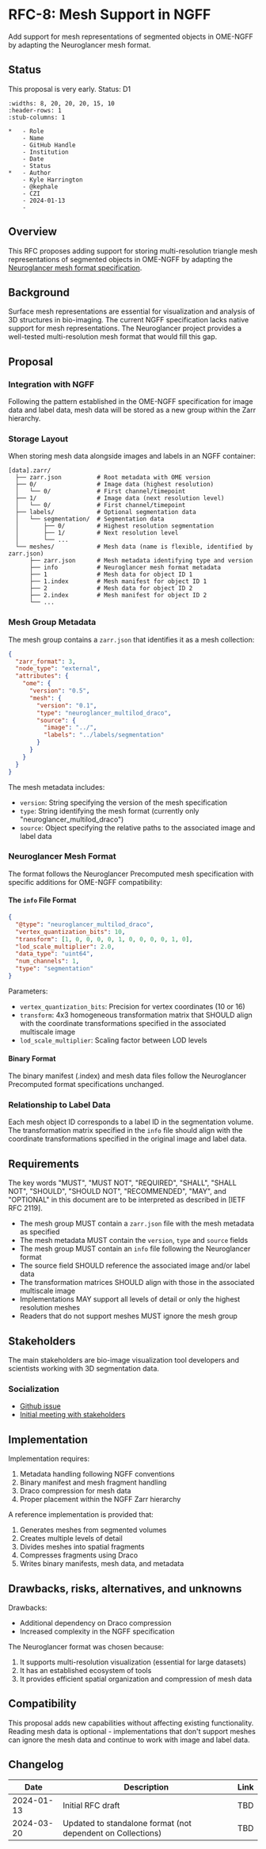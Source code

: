 # RFC-8: Mesh Support in NGFF

Add support for mesh representations of segmented objects in OME-NGFF by adapting the Neuroglancer mesh format.

## Status

This proposal is very early. Status: D1

```{list-table} Record
:widths: 8, 20, 20, 20, 15, 10
:header-rows: 1
:stub-columns: 1

*   - Role
    - Name
    - GitHub Handle
    - Institution
    - Date
    - Status
*   - Author
    - Kyle Harrington
    - @kephale
    - CZI
    - 2024-01-13
    - 
```

## Overview

This RFC proposes adding support for storing multi-resolution triangle mesh representations of segmented objects in OME-NGFF by adapting the [Neuroglancer mesh format specification](https://github.com/google/neuroglancer/blob/master/src/datasource/precomputed/meshes.md).

## Background

Surface mesh representations are essential for visualization and analysis of 3D structures in bio-imaging. The current NGFF specification lacks native support for mesh representations. The Neuroglancer project provides a well-tested multi-resolution mesh format that would fill this gap.

## Proposal

### Integration with NGFF

Following the pattern established in the OME-NGFF specification for image data and label data, mesh data will be stored as a new group within the Zarr hierarchy.

### Storage Layout

When storing mesh data alongside images and labels in an NGFF container:

```
[data].zarr/
  ├── zarr.json          # Root metadata with OME version
  ├── 0/                 # Image data (highest resolution)
  │   └── 0/             # First channel/timepoint
  ├── 1/                 # Image data (next resolution level)
  │   └── 0/             # First channel/timepoint
  ├── labels/            # Optional segmentation data
  │   └── segmentation/  # Segmentation data
  │       ├── 0/         # Highest resolution segmentation
  │       ├── 1/         # Next resolution level
  │       └── ...
  └── meshes/            # Mesh data (name is flexible, identified by zarr.json)
      ├── zarr.json      # Mesh metadata identifying type and version
      ├── info           # Neuroglancer mesh format metadata
      ├── 1              # Mesh data for object ID 1
      ├── 1.index        # Mesh manifest for object ID 1
      ├── 2              # Mesh data for object ID 2
      ├── 2.index        # Mesh manifest for object ID 2
      └── ...
```

### Mesh Group Metadata

The mesh group contains a `zarr.json` that identifies it as a mesh collection:

```json
{
  "zarr_format": 3,
  "node_type": "external",
  "attributes": {
    "ome": {
      "version": "0.5",
      "mesh": {
        "version": "0.1",
        "type": "neuroglancer_multilod_draco",
        "source": {
          "image": "../",
          "labels": "../labels/segmentation"
        }
      }
    }
  }
}
```

The mesh metadata includes:
- `version`: String specifying the version of the mesh specification
- `type`: String identifying the mesh format (currently only "neuroglancer_multilod_draco")
- `source`: Object specifying the relative paths to the associated image and label data

### Neuroglancer Mesh Format

The format follows the Neuroglancer Precomputed mesh specification with specific additions for OME-NGFF compatibility:

#### The `info` File Format

```json
{
  "@type": "neuroglancer_multilod_draco",
  "vertex_quantization_bits": 10,
  "transform": [1, 0, 0, 0, 0, 1, 0, 0, 0, 0, 1, 0],
  "lod_scale_multiplier": 2.0,
  "data_type": "uint64",
  "num_channels": 1,
  "type": "segmentation"
}
```

Parameters:
- `vertex_quantization_bits`: Precision for vertex coordinates (10 or 16)
- `transform`: 4x3 homogeneous transformation matrix that SHOULD align with the coordinate transformations specified in the associated multiscale image
- `lod_scale_multiplier`: Scaling factor between LOD levels

#### Binary Format

The binary manifest (.index) and mesh data files follow the Neuroglancer Precomputed format specifications unchanged.

### Relationship to Label Data

Each mesh object ID corresponds to a label ID in the segmentation volume. The transformation matrix specified in the `info` file should align with the coordinate transformations specified in the original image and label data.

## Requirements

The key words "MUST", "MUST NOT", "REQUIRED", "SHALL", "SHALL NOT", "SHOULD", "SHOULD NOT", "RECOMMENDED", "MAY", and "OPTIONAL" in this document are to be interpreted as described in [IETF RFC 2119].

- The mesh group MUST contain a `zarr.json` file with the mesh metadata as specified
- The mesh metadata MUST contain the `version`, `type` and `source` fields
- The mesh group MUST contain an `info` file following the Neuroglancer format
- The source field SHOULD reference the associated image and/or label data
- The transformation matrices SHOULD align with those in the associated multiscale image
- Implementations MAY support all levels of detail or only the highest resolution meshes
- Readers that do not support meshes MUST ignore the mesh group

## Stakeholders

The main stakeholders are bio-image visualization tool developers and scientists working with 3D segmentation data.

### Socialization
* [Github issue](https://github.com/ome/ngff/issues/33)
* [Initial meeting with stakeholders](https://github.com/ome/ngff/issues/33#issuecomment-2555637903)

## Implementation

Implementation requires:
1. Metadata handling following NGFF conventions
2. Binary manifest and mesh fragment handling
3. Draco compression for mesh data
4. Proper placement within the NGFF Zarr hierarchy

A reference implementation is provided that:
1. Generates meshes from segmented volumes
2. Creates multiple levels of detail
3. Divides meshes into spatial fragments
4. Compresses fragments using Draco
5. Writes binary manifests, mesh data, and metadata

## Drawbacks, risks, alternatives, and unknowns

Drawbacks:
- Additional dependency on Draco compression
- Increased complexity in the NGFF specification

The Neuroglancer format was chosen because:
1. It supports multi-resolution visualization (essential for large datasets)
2. It has an established ecosystem of tools
3. It provides efficient spatial organization and compression of mesh data

## Compatibility

This proposal adds new capabilities without affecting existing functionality. Reading mesh data is optional - implementations that don't support meshes can ignore the mesh data and continue to work with image and label data.

## Changelog

| Date | Description | Link |
|------------|-------------------------------|------------------------------------------|
| 2024-01-13 | Initial RFC draft | TBD |
| 2024-03-20 | Updated to standalone format (not dependent on Collections) | TBD |